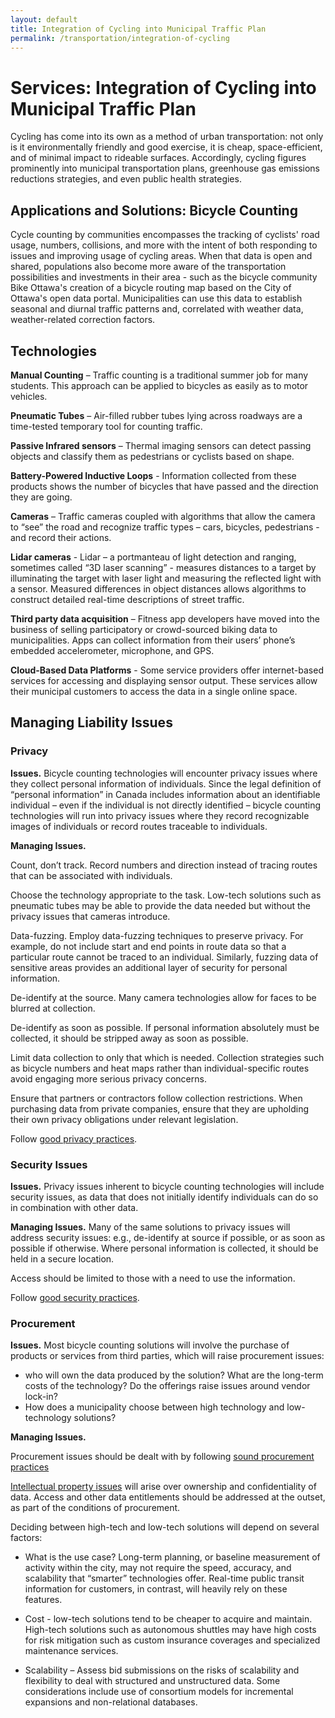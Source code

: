 ```yaml
---
layout: default
title: Integration of Cycling into Municipal Traffic Plan
permalink: /transportation/integration-of-cycling
---
```

# Services: Integration of Cycling into Municipal Traffic Plan 

Cycling has come into its own as a method of urban transportation: not only is it environmentally friendly and good exercise, it is cheap, space-efficient, and of minimal impact to rideable surfaces. Accordingly, cycling figures prominently into municipal transportation plans, greenhouse gas emissions reductions strategies, and even public health strategies.  

## Applications and Solutions:  Bicycle Counting

Cycle counting by communities encompasses the tracking of cyclists' road usage, numbers, collisions, and more with the intent of both responding to issues and improving usage of cycling areas. When that data is open and shared, populations also become more aware of the transportation possibilities and investments in their area - such as the bicycle community Bike Ottawa's creation of a bicycle routing map based on the City of Ottawa's open data portal. Municipalities can use this data to establish seasonal and diurnal traffic patterns and, correlated with weather data, weather-related correction factors.

## Technologies 

**Manual Counting** – Traffic counting is a traditional summer job for many students. This approach can be applied to bicycles as easily as to motor vehicles. 

**Pneumatic Tubes** – Air-filled rubber tubes lying across roadways are a time-tested temporary tool for counting traffic.

**Passive Infrared sensors** – Thermal imaging sensors can detect passing objects and classify them as pedestrians or cyclists based on shape.

**Battery-Powered Inductive Loops** - Information collected from these products shows the number of bicycles that have passed and the direction they are going.

**Cameras** – Traffic cameras coupled with algorithms that allow the camera to “see” the road and recognize traffic types – cars, bicycles, pedestrians - and record their actions.

**Lidar cameras** - Lidar – a portmanteau of light detection and ranging, sometimes called “3D laser scanning” - measures distances to a target by illuminating the target with laser light and measuring the reflected light with a sensor.  Measured differences in object distances allows algorithms to construct detailed real-time descriptions of street traffic.

**Third party data acquisition** – Fitness app developers have moved into the business of selling participatory or crowd-sourced biking data to municipalities. Apps can collect information from their users’ phone’s embedded accelerometer, microphone, and GPS.  

**Cloud-Based Data Platforms** - Some service providers offer internet-based services for accessing and displaying sensor output.  These services allow their municipal customers to access the data in a single online space.

## Managing Liability Issues 

### Privacy  

**Issues.** Bicycle counting technologies will encounter privacy issues where they collect personal information of individuals.  Since the legal definition of “personal information” in Canada includes information about an identifiable individual – even if the individual is not directly identified – bicycle counting technologies will run into privacy issues where they record recognizable images of individuals or record routes traceable to individuals.

**Managing Issues.**   

Count, don’t track.  Record numbers and direction instead of tracing routes that can be associated with individuals.

Choose the technology appropriate to the task.  Low-tech solutions such as pneumatic tubes may be able to provide the data needed but without the privacy issues that cameras introduce.

Data-fuzzing. Employ data-fuzzing techniques to preserve privacy. For example, do not include start and end points in route data so that a particular route cannot be traced to an individual. Similarly, fuzzing data of sensitive areas provides an additional layer of security for personal information.

De-identify at the source. Many camera technologies allow for faces to be blurred at collection.

De-identify as soon as possible.  If personal information absolutely must be collected, it should be stripped away as soon as possible.

Limit data collection to only that which is needed. Collection strategies such as bicycle numbers and heat maps rather than individual-specific routes avoid engaging more serious privacy concerns.

Ensure that partners or contractors follow collection restrictions. When purchasing data from private companies, ensure that they are upholding their own privacy obligations under relevant legislation.

Follow [good privacy practices](https://cippic-ca.github.io/SmartCityToolkit/privacy.html).

### Security Issues 

**Issues.**  Privacy issues inherent to bicycle counting technologies will include security issues, as data that does not initially identify individuals can do so in combination with other data.

**Managing Issues.** 
Many of the same solutions to privacy issues will address security issues:  e.g., de-identify at source if possible, or as soon as possible if otherwise.  Where personal information is collected, it should be held in a secure location.  

Access should be limited to those with a need to use the information. 

Follow [good security practices](https://cippic-ca.github.io/SmartCityToolkit/security.html).

### Procurement 

**Issues.** Most bicycle counting solutions will involve the purchase of products or services from third parties, which will raise procurement issues:  
* who will own the data produced by the solution?  What are the long-term costs of the technology? Do the offerings raise issues around vendor lock-in? 
* How does a municipality choose between high technology and low-technology solutions?

**Managing Issues.**   

Procurement issues should be dealt with by following [sound procurement practices](https://cippic-ca.github.io/SmartCityToolkit/procurement.html)

[Intellectual property issues](https://cippic-ca.github.io/SmartCityToolkit/intellectual-property.html) will arise over ownership and confidentiality of data.  Access and other data entitlements should be addressed at the outset, as part of the conditions of procurement. 

Deciding between high-tech and low-tech solutions will depend on several factors: 

* What is the use case? Long-term planning, or baseline measurement of activity within the city, may not require the speed, accuracy, and scalability that “smarter” technologies offer. Real-time public transit information for customers, in contrast, will heavily rely on these features. 

* Cost - low-tech solutions tend to be cheaper to acquire and maintain. High-tech solutions such as autonomous shuttles may have high costs for risk mitigation such as custom insurance coverages and specialized maintenance services. 

* Scalability – Assess bid submissions on the risks of scalability and flexibility to deal with structured and unstructured data. Some considerations include use of consortium models for incremental expansions and non-relational databases. 
